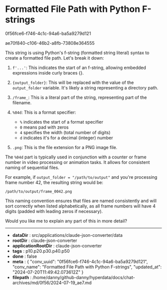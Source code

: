 # Formatted File Path with Python F-strings

0f56fce6-f746-4c1c-94a6-ba5a9279d121

ae70f840-c106-46b2-a8fb-73808e364555

 This string is using Python's f-string (formatted string literal) syntax to create a formatted file path. Let's break it down:

1. `f'...'`: This indicates the start of an f-string, allowing embedded expressions inside curly braces {}.

2. `{output_folder}`: This will be replaced with the value of the `output_folder` variable. It's likely a string representing a directory path.

3. `/frame_`: This is a literal part of the string, representing part of the filename.

4. `%04d`: This is a format specifier:
   - `%` indicates the start of a format specifier
   - `0` means pad with zeros
   - `4` specifies the width (total number of digits)
   - `d` indicates it's for a decimal (integer) number

5. `.png`: This is the file extension for a PNG image file.

The `%04d` part is typically used in conjunction with a counter or frame number in video processing or animation tasks. It allows for consistent naming of sequential files.

For example, if `output_folder = "/path/to/output"` and you're processing frame number 42, the resulting string would be:

`/path/to/output/frame_0042.png`

This naming convention ensures that files are named consistently and will sort correctly when listed alphabetically, as all frame numbers will have 4 digits (padded with leading zeros if necessary).

Would you like me to explain any part of this in more detail?

---

* **dataDir** : src/applications/claude-json-converter/data
* **rootDir** : claude-json-converter
* **applicationRootDir** : claude-json-converter
* **tags** : p10.p20.p30.p40.p50
* **done** : false
* **meta** : {
  "conv_uuid": "0f56fce6-f746-4c1c-94a6-ba5a9279d121",
  "conv_name": "Formatted File Path with Python F-strings",
  "updated_at": "2024-07-20T11:49:42.073612Z"
}
* **filepath** : /home/danny/github-danny/hyperdata/docs/chat-archives/md/0f56/2024-07-19_ae7.md